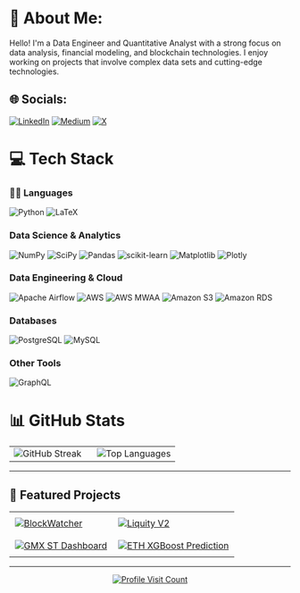 # 💫 About Me:
Hello! I'm a Data Engineer and Quantitative Analyst with a strong focus on data analysis, financial modeling, and blockchain technologies. I enjoy working on projects that involve complex data sets and cutting-edge technologies.


## 🌐 Socials:
[![LinkedIn](https://img.shields.io/badge/LinkedIn-%230077B5.svg?logo=linkedin&logoColor=white)](https://linkedin.com/in/oliinykm) [![Medium](https://img.shields.io/badge/Medium-12100E?logo=medium&logoColor=white)](https://medium.com/@maksolii) [![X](https://img.shields.io/badge/X-black.svg?logo=X&logoColor=white)](https://x.com/maximolii) 

# 💻 Tech Stack
### 🧑‍💻 Languages
![Python](https://img.shields.io/badge/python-3670A0?style=flat-square&logo=python&logoColor=ffdd54)
![LaTeX](https://img.shields.io/badge/latex-%23008080.svg?style=flat-square&logo=latex&logoColor=white)

### Data Science & Analytics  
![NumPy](https://img.shields.io/badge/numpy-%23013243.svg?style=flat-square&logo=numpy&logoColor=white)
![SciPy](https://img.shields.io/badge/SciPy-%230C55A5.svg?style=flat-square&logo=scipy&logoColor=white)
![Pandas](https://img.shields.io/badge/pandas-%23150458.svg?style=flat-square&logo=pandas&logoColor=white)
![scikit-learn](https://img.shields.io/badge/scikit--learn-%23F7931E.svg?style=flat-square&logo=scikit-learn&logoColor=white)
![Matplotlib](https://img.shields.io/badge/Matplotlib-%23ffffff.svg?style=flat-square&logo=Matplotlib&logoColor=black)
![Plotly](https://img.shields.io/badge/Plotly-%233F4F75.svg?style=flat-square&logo=plotly&logoColor=white)

### Data Engineering & Cloud  
![Apache Airflow](https://img.shields.io/badge/Apache%20Airflow-017CEE?style=flat-square&logo=apache-airflow&logoColor=white)
![AWS](https://img.shields.io/badge/AWS-%23FF9900.svg?style=flat-square&logo=amazon-aws&logoColor=white)
![AWS MWAA](https://img.shields.io/badge/AWS%20MWAA-FF9900?style=flat-square&logo=amazonaws&logoColor=white)
![Amazon S3](https://img.shields.io/badge/Amazon%20S3-569A31?style=flat-square&logo=amazon-s3&logoColor=white)
![Amazon RDS](https://img.shields.io/badge/Amazon%20RDS-527FFF?style=flat-square&logo=amazonaws&logoColor=white)

### Databases
![PostgreSQL](https://img.shields.io/badge/PostgreSQL-336791.svg?style=flat-square&logo=postgresql&logoColor=white)
![MySQL](https://img.shields.io/badge/mysql-4479A1.svg?style=flat-square&logo=mysql&logoColor=white)

### Other Tools 
![GraphQL](https://img.shields.io/badge/-GraphQL-E10098?style=flat-square&logo=graphql&logoColor=white)


# 📊 GitHub Stats

<table align="center" style="margin-left:auto; margin-right:auto;">
  <tr>
    <td style="padding-right: 20px;">
      <img src="https://git-hub-streak-stats.vercel.app/?user=oliinykm99&theme=dark&hide_border=true" alt="GitHub Streak" />
    </td>
    <td>
      <img src="https://github-readme-stats.vercel.app/api/top-langs/?username=oliinykm99&theme=dark&hide=html,scss,stylus,blade,css,shell,batchfile,dockerfile,typescript&hide_border=true&include_all_commits=true&count_private=true&langs_count=5" alt="Top Languages" />
    </td>
  </tr>
</table>

---

## 🚀 Featured Projects

<table align="center" style="margin-left:auto; margin-right:auto;">
  <tr>
    <td style="padding: 10px;">
      <a href="https://github.com/oliinykm99/BlockWatcher" title="BlockWatcher">
        <img src="https://github-readme-stats.vercel.app/api/pin/?username=oliinykm99&repo=BlockWatcher&theme=dark&hide_border=true" alt="BlockWatcher" />
      </a>
    </td>
    <td style="padding: 10px;">
      <a href="https://github.com/oliinykm99/liquity_v2" title="Liquity V2">
        <img src="https://github-readme-stats.vercel.app/api/pin/?username=oliinykm99&repo=liquity_v2&theme=dark&hide_border=true" alt="Liquity V2" />
      </a>
    </td>
  </tr>
  <tr>
    <td style="padding: 10px;">
      <a href="https://github.com/oliinykm99/gmx-st-dashboard" title="GMX ST Dashboard">
        <img src="https://github-readme-stats.vercel.app/api/pin/?username=oliinykm99&repo=gmx-st-dashboard&theme=dark&hide_border=true" alt="GMX ST Dashboard" />
      </a>
    </td>
    <td style="padding: 10px;">
      <a href="https://github.com/oliinykm99/ETH-XGBoost-prediction" title="ETH XGBoost Prediction">
        <img src="https://github-readme-stats.vercel.app/api/pin/?username=oliinykm99&repo=ETH-XGBoost-prediction&theme=dark&hide_border=true" alt="ETH XGBoost Prediction" />
      </a>
    </td>
  </tr>
</table>

---

<p align="center">
  <a href="https://komarev.com/ghpvc/?username=oliinykm99" title="Profile Visit Count">
    <img src="https://komarev.com/ghpvc/?username=oliinykm99" alt="Profile Visit Count" />
  </a>
</p>
